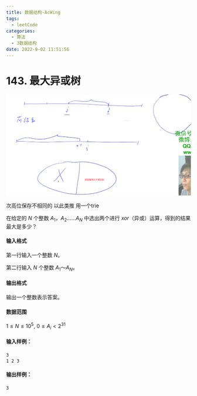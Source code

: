 ```yaml
---
title: 数据结构-AcWing
tags:
  - leetCode
categories:
  - 算法
  - 3数据结构
date: 2022-9-02 11:51:56
---
```




# 143. 最大异或树



![image-20230203205651200](../../../images/image-20230203205651200.png)

次高位保存不相同的 以此类推 用一个trie

在给定的 $N$ 个整数 $A_1，A_2……A_N$ 中选出两个进行 $xor$（异或）运算，得到的结果最大是多少？

#### 输入格式

第一行输入一个整数 $N$。

第二行输入 $N$ 个整数 $A_1$～$A_N$。

#### 输出格式

输出一个整数表示答案。

#### 数据范围

$1 \le N \le 10^5$,
$0 \le A_i < 2^{31}$

#### 输入样例：

```
3
1 2 3
```

#### 输出样例：

```
3
```